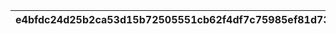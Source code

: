 |e4bfdc24d25b2ca53d15b72505551cb62f4df7c75985ef81d7312a5bf23d9a4b|a6823dd0a7f467d321e9088f34af3ca7188c89e0304b8d2ee48b8bf51e3c649e|0ce2b1b14bb50edaed2457ec2ff33c9951e0640f2333c7468cf66377122c4aac|f5ce0971493a5107ad89127bb17fbacb64fed3e47fd835faca7ee14f11c8b2b7|70840c939a2880effb5511c611e36d84fecb6a9a2aa422f81a67708c35eefb74|
| --- | --- | --- | --- | --- |